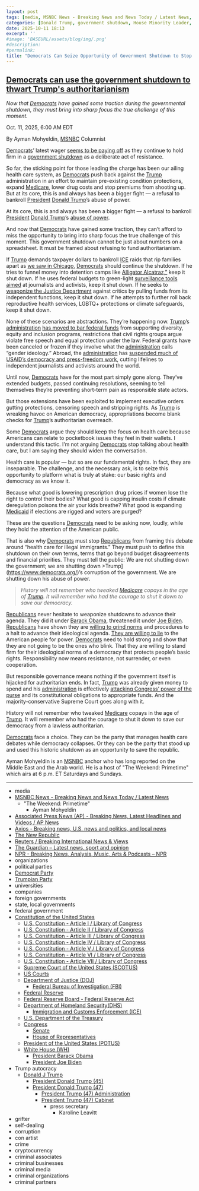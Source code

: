 ```yaml
---
layout: post
tags: [media, MSNBC News - Breaking News and News Today / Latest News, “The Weekend – Primetime”, Ayman Mohyeldin, Associated Press News (AP) - Breaking News Latest Headlines and Videos / AP News, Axios - Breaking news U.S. news and politics and local news, The New Republic, Reuters / Breaking International News & Views, The Guardian – Latest news sport and opinion, NPR - Breaking News Analysis Music Arts & Podcasts – NPR, organizations, political parties, Democrat Party, Trumpian Party, universities, companies, foreign governments, state local governments, federal government, Constitution of the United States, U.S. Constitution - Article I / Library of Congress, U.S. Constitution - Article II / Library of Congress, U.S. Constitution - Article III / Library of Congress, U.S. Constitution - Article IV / Library of Congress, U.S. Constitution - Article V / Library of Congress, U.S. Constitution - Article VI / Library of Congress, U.S. Constitution - Article VII / Library of Congress, Supreme Court of the United States (SCOTUS), US Courts, Department of Justice (DOJ), Federal Bureau of Investigation (FBI), Federal Reserve, Federal Reserve Board - Federal Reserve Act, Department of Homeland Security(DHS), Immigration and Customs Enforcement (ICE), U.S. Department of the Treasury, Congress, Senate, House of Representatives, President of the United States (POTUS), White House (WH), President Barack Obama, President Joe Biden, Trump autocracy, Donald J Trump, President Donald Trump (45), President Donald Trump (47), President Trump (47) Administration, President Trump (47) Cabinet, press secretary, Karoline Leavitt, grifter, self-dealing, corruption, con artist, crime, cryptocurrency, criminal associates, criminal businesses, criminal media, criminal organizations, criminal partners]
categories: [Donald Trump, government shutdown, House Minority Leader, Hakeem Jeffries (D-NY9), House Majority Leader, Mike Johnson (T-LA4), Senate Minority Leader, Chuck Schumer (D-NY), Senate Majority Leader, John Thune (D-SD), continuing resolution, affordable care act, Hatch Act violations, federal agencies]
date: 2025-10-11 18:13
excerpt: ''
#image: 'BASEURL/assets/blog/img/.png'
#description:
#permalink:
title: "Democrats Can Seize Opportunity of Government Shutdown to Stop Trump Destruction of Democracy"
---
```



## [Democrats can use the government shutdown to thwart Trump's authoritarianism](https://www.msnbc.com/opinion/msnbc-opinion/democrats-government-shutdown-trump-authoritarianism-rcna236960)

*Now that [Democrats](https://www.democrats.org/) have gained some traction during the governmental shutdown, they must bring into sharp focus the true challenge of this moment.*

Oct. 11, 2025, 6:00 AM EDT

By Ayman Mohyeldin, [MSNBC](https://www.msnbc.com/) Columnist

[Democrats](https://www.democrats.org/)’ latest wager [seems to be paying off](https://www.msnbc.com/opinion/msnbc-opinion/shutdown-democrats-strategy-conventional-wisdom-rcna236247) as they continue to hold firm in a [government shutdown](https://www.msnbc.com/opinion/msnbc-opinion/trump-shutdown-layoffs-wic-rcna236155) as a deliberate act of resistance.

So far, the sticking point for those leading the charge has been our ailing health care system, as [Democrats](https://www.democrats.org/) push back against the [Trump](https://www.democrats.org/) administration in an effort to maintain pre-existing condition protections, expand [Medicare](https://www.medicare.gov/), lower drug costs and stop premiums from shooting up. But at its core, this is and always has been a bigger fight — a refusal to bankroll [President](https://www.whitehouse.gov/) [Donald Trump](https://www.democrats.org/)’s abuse of power.

At its core, this is and always has been a bigger fight — a refusal to bankroll [President](https://www.whitehouse.gov/) [Donald Trump](https://www.democrats.org/)’s [abuse of power](https://www.vox.com/politics/462076/trump-democracy-jimmy-kimmel-charlie-kirk).

And now that [Democrats](https://www.democrats.org/) have gained some traction, they can’t afford to miss the opportunity to bring into sharp focus the true challenge of this moment. This government shutdown cannot be just about numbers on a spreadsheet. It must be framed about refusing to fund authoritarianism.

If [Trump](https://www.democrats.org/) demands taxpayer dollars to bankroll [ICE](https://www.ice.gov/) raids that rip families apart as [we saw in Chicago](https://newrepublic.com/post/201258/ice-zip-ties-children-raid-chicago-apartment-building), [Democrats](https://www.democrats.org/) should continue the shutdown. If he tries to funnel money into detention camps like [Alligator Alcatraz,”](https://www.theguardian.com/us-news/2025/aug/18/alligator-alcatraz-lawsuit-abuse-immigration) keep it shut down. If he uses federal budgets to green-light [surveillance tools aimed](https://www.amnesty.org/en/latest/news/2025/08/usa-global-tech-made-by-palantir-and-babel-street-pose-surveillance-threats-to-pro-palestine-student-protestors-migrants/) at journalists and activists, keep it shut down. If he seeks to [weaponize the Justice Department](https://www.theguardian.com/us-news/2025/aug/04/trump-justice-department) against critics by pulling funds from its independent functions, keep it shut down. If he attempts to further roll back reproductive health services, LGBTQ+ protections or climate safeguards, keep it shut down.

None of these scenarios are abstractions. They’re happening now. [Trump](https://www.democrats.org/)’s [administration](https://www.whitehouse.gov/administration/) [has moved to bar federal funds](https://www.reuters.com/legal/civil-rights-housing-aids-groups-challenge-trump-deia-restrictions-2025-02-19/) from supporting diversity, equity and inclusion programs, restrictions that civil rights groups argue violate free speech and equal protection under the law. Federal grants have been canceled or frozen if they involve what the [administration](https://www.whitehouse.gov/administration/) calls “gender ideology.” Abroad, the [administration](https://www.whitehouse.gov/administration/) has [suspended much of USAID’s democracy and press-freedom work](https://www.npr.org/2025/02/16/nx-s1-5297844/trump-musk-democracy-usaid-authoritarian-human-rights-funding-freeze), cutting lifelines to independent journalists and activists around the world.

Until now, [Democrats](https://www.democrats.org/) have for the most part simply gone along. They’ve extended budgets, passed continuing resolutions, seeming to tell themselves they’re preventing short-term pain as responsible state actors.

But those extensions have been exploited to implement executive orders gutting protections, censoring speech and stripping rights. As [Trump](https://www.democrats.org/) is wreaking havoc on American democracy, appropriations become blank checks for [Trump](https://www.democrats.org/)’s authoritarian overreach.

Some [Democrats](https://www.democrats.org/) argue they should keep the focus on health care because Americans can relate to pocketbook issues they feel in their wallets. I understand this tactic. I’m not arguing [Democrats](https://www.democrats.org/) stop talking about health care, but I am saying they should widen the conversation.

Health care is popular — but so are our fundamental rights. In fact, they are inseparable. The challenge, and the necessary ask, is to seize this opportunity to platform what is truly at stake: our basic rights and democracy as we know it.

Because what good is lowering prescription drug prices if women lose the right to control their bodies? What good is capping insulin costs if climate deregulation poisons the air your kids breathe? What good is expanding [Medicaid](https://www.medicaid.gov/) if elections are rigged and voters are purged?

These are the questions [Democrats](https://www.democrats.org/) need to be asking now, loudly, while they hold the attention of the American public.

That is also why [Democrats](https://www.democrats.org/) must stop [Republicans](https://www.gop.com/) from framing this debate around “health care for illegal immigrants.” They must push to define this shutdown on their own terms, terms that go beyond budget disagreements and financial priorities. They must tell the public: We are not shutting down the government; we are shutting down >Trump](https://www.democrats.org/)’s corruption of the government. We are shutting down his abuse of power.

> *History will not remember who tweaked [Medicare](https://www.medicare.gov/) copays in the age of [Trump](https://www.democrats.org/). It will remember who had the courage to shut it down to save our democracy.*

[Republicans](https://www.gop.com/) never hesitate to weaponize shutdowns to advance their agenda. They did it under [Barack Obama](https://obamawhitehouse.archives.gov/), threatened it under [Joe Biden](https://bidenwhitehouse.archives.gov/). [Republicans](https://www.gop.com/) have shown they are [willing to grind norms](https://www.axios.com/2019/01/22/mcconnell-blocking-garland-most-consequential-thing-ive-ever-done) and procedures to a halt to advance their ideological agenda. [They are willing to lie](https://www.msnbc.com/msnbc/amp-video/mmvo248996933750) to the American people for power. [Democrats](https://www.democrats.org/) need to hold strong and show that they are not going to be the ones who blink. That they are willing to stand firm for their ideological norms of a democracy that protects people’s basic rights. Responsibility now means resistance, not surrender, or even cooperation.

But responsible governance means nothing if the government itself is hijacked for authoritarian ends. In fact, [Trump](https://www.democrats.org/) was already given money to spend and his [administration](https://www.whitehouse.gov/administration/) is effectively [attacking Congress’ power of the purse](https://apnews.com/article/pbs-npr-budget-cuts-trump-republicans-7d29c97c85d0b450549af657e115f0f8) and its constitutional obligations to appropriate funds. And the majority-conservative Supreme Court goes along with it.

History will not remember who tweaked [Medicare](https://www.medicare.gov/) copays in the age of [Trump](https://www.democrats.org/). It will remember who had the courage to shut it down to save our democracy from a lawless authoritarian.

[Democrats](https://www.democrats.org/) face a choice. They can be the party that manages health care debates while democracy collapses. Or they can be the party that stood up and used this historic shutdown as an opportunity to save the republic.

Ayman Mohyeldin is an [MSNBC](https://www.msnbc.com/) anchor who has long reported on the Middle East and the Arab world. He is a host of "The Weekend: Primetime" which airs at 6 p.m. ET Saturdays and Sundays.

----
- media
- [MSNBC News - Breaking News and News Today / Latest News](https://www.msnbc.com/)
    - "The Weekend: Primetime"
        - Ayman Mohyeldin
- [Associated Press News (AP) - Breaking News, Latest Headlines and Videos / AP News](https://apnews.com/)
- [Axios - Breaking news, U.S. news and politics, and local news](https://www.axios.com/)
- [The New Republic](https://newrepublic.com/)
- [Reuters / Breaking International News & Views](https://www.reuters.com/)
- [The Guardian – Latest news, sport and opinion](https://www.theguardian.com/)
- [NPR - Breaking News, Analysis, Music, Arts & Podcasts – NPR](https://www.npr.org/)
- organizations
- political parties
- [Democrat Party](https://www.democrats.org/)
- [Trumpian Party](https://www.gop.com/)
- universities
- companies
- foreign governments
- state, local governments 
- federal government
- [Constitution of the United States](https://constitution.congress.gov/constitution/)
    - [U.S. Constitution - Article I / Library of Congress](https://constitution.congress.gov/constitution/article-1/)
    - [U.S. Constitution - Article II / Library of Congress](https://constitution.congress.gov/constitution/article-2/)
    - [U.S. Constitution - Article III / Library of Congress](https://constitution.congress.gov/constitution/article-3/)
    - [U.S. Constitution - Article IV / Library of Congress](https://constitution.congress.gov/constitution/article-4/)
    - [U.S. Constitution - Article V / Library of Congress](https://constitution.congress.gov/constitution/article-5/)
    - [U.S. Constitution - Article VI / Library of Congress](https://constitution.congress.gov/constitution/article-6/)
    - [U.S. Constitution - Article VII / Library of Congress](https://constitution.congress.gov/constitution/article-7/)
    - [Supreme Court of the United States (SCOTUS)](https://www.supremecourt.gov/)
    - [US Courts](https://www.uscourts.gov/)
    - [Department of Justice (DOJ)](https://www.justice.gov/)
        - [Federal Bureau of Investigation (FBI)](https://www.fbi.gov/)
    - [Federal Reserve](https://www.federalreserve.gov/)
    - [Federal Reserve Board - Federal Reserve Act](https://www.federalreserve.gov/aboutthefed/fract.htm)
    - [Department of Homeland Security(DHS)](https://www.dhs.gov/)
        - [Immigration and Customs Enforcement (ICE)](https://www.ice.gov/)
    - [U.S. Department of the Treasury](https://home.treasury.gov/)
    - [Congress](https://www.congress.gov/)
        - [Senate](https://www.senate.gov/)
        - [House of Representatives](https://www.house.gov/)
     - [President of the United States (POTUS)](https://www.whitehouse.gov/)
    - [White House (WH)](https://www.whitehouse.gov/)
        - [President Barack Obama](https://obamawhitehouse.archives.gov/)
        - [President Joe Biden](https://bidenwhitehouse.archives.gov/)
- Trump autocracy
    - [Donald J Trump](https://www.donaldjtrump.com/)
        - [President Donald Trump (45)](https://trumpwhitehouse.archives.gov/)
        - [President Donald Trump (47)](https://www.whitehouse.gov/administration/donald-j-trump/)
            - [President Trump (47) Administration](https://www.whitehouse.gov/administration/)
            - [President Trump (47) Cabinet](https://www.whitehouse.gov/administration/the-cabinet/)
                - press secretary
                    - Karoline Leavitt
- grifter
- self-dealing
- corruption
- con artist
- crime
- cryptocurrency
- criminal associates
- criminal businesses
- criminal media
- criminal organizations
- criminal partners